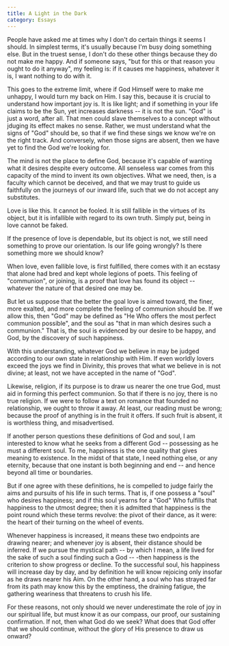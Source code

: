 ```yaml
---
title: A Light in the Dark
category: Essays
---
```


People have asked me at times why I don't do certain things it seems I
should.  In simplest terms, it's usually because I'm busy doing
something else.  But in the truest sense, I don't do these other things
because they do not make me happy.  And if someone says, "but for this
or that reason you ought to do it anyway", my feeling is: if it causes
me happiness, whatever it is, I want nothing to do with it.

This goes to the extreme limit, where if God Himself were to make me
unhappy, I would turn my back on Him.  I say this, because it is crucial
to understand how important joy is.  It is like light; and if something
in your life claims to be the Sun, yet increases darkness -- it is not
the sun.  "God" is just a word, after all.  That men could slave
themselves to a concept without jduging its effect makes no sense.
Rather, we must understand what the signs of "God" should be, so that if
we find these sings we know we're on the right track.  And conversely,
when those signs are absent, then we have yet to find the God we're
looking for.

The mind is not the place to define God, because it's capable of wanting
what it desires despite every outcome.  All senseless war comes from
this capacity of the mind to invent its own objectives.  What we need,
then, is a faculty which cannot be deceived, and that we may trust to
guide us faithfully on the journeys of our inward life, such that we do
not accept any substitutes.

Love is like this.  It cannot be fooled.  It is still fallible in the
virtues of its object, but it is infallible with regard to its own
truth.  Simply put, being in love cannot be faked.

If the presence of love is dependable, but its object is not, we still
need something to prove our orientation.  Is our life going wrongly?  Is
there something more we should know?

When love, even fallible love, is first fulfilled, there comes with it
an ecstasy that alone had bred and kept whole legions of poets.  This
feeling of "communion", or joining, is a proof that love has found its
object -- whatever the nature of that desired one may be.

But let us suppose that the better the goal love is aimed toward, the
finer, more exalted, and more complete the feeling of communion should
be.  If we allow this, then "God" may be defined as "He Who offers the
most perfect communion possible", and the soul as "that in man which
desires such a communion."  That is, the soul is evidenced by our desire
to be happy, and God, by the discovery of such happiness.

With this understanding, whatever God we believe in may be judged
according to our own state in relationship with Him.  If even worldly
lovers exceed the joys we find in Divinity, this proves that what we
believe in is not divine; at least, not we have accepted in the name of
"God".

Likewise, religion, if its purpose is to draw us nearer the one true
God, must aid in forming this perfect communion.  So that if there is no
joy, there is no true religion.  If we were to follow a text on romance
that founded no relationship, we ought to throw it away.  At least, our
reading must be wrong; because the proof of anything is in the fruit it
offers.  If such fruit is absent, it is worthless thing, and
misadvertised.

If another person questions these definitions of God and soul, I am
interested to know what he seeks from a different God -- possessing as
he must a different soul.  To me, happiness is the one quality that
gives meaning to existence.  In the midst of that state, I need nothing
else, or any eternity, because that one instant is both beginning and
end -- and hence beyond all time or boundaries.

But if one agree with these definitions, he is compelled to judge fairly
the aims and pursuits of his life in such terms.  That is, if one
possess a "soul" who desires happiness; and if this soul yearns for a
"God" Who fulfills that happiness to the utmost degree; then it is
admitted that happiness is the point round which these terms revolve:
the pivot of their dance, as it were: the heart of their turning on the
wheel of events.

Whenever happiness is increased, it means these two endpoints are
drawing nearer; and whenever joy is absent, their distance should be
inferred.  If we pursue the mystical path -- by which I mean, a life
lived for the sake of such a soul finding such a God -- -then happiness
is the criterion to show progress or decline.  To the successful soul,
his happiness will increase day by day, and by definition he will know
rejoicing only insofar as he draws nearer his Aim.  On the other hand, a
soul who has strayed far from its path may know this by the emptiness,
the draining fatigue, the gathering weariness that threatens to crush
his life.

For these reasons, not only should we never underestimate the role of
joy in our spiritual life, but must know it as our compass, our proof,
our sustaining confirmation.  If not, then what God do we seek?  What
does that God offer that we should continue, without the glory of His
presence to draw us onward?


